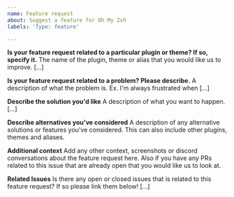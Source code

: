 ```yaml
---
name: Feature request
about: Suggest a feature for Oh My Zsh
labels: 'Type: feature'

---
```


<!--
Fill this out before posting. You can delete irrelevant sections, but
an issue where no sections have been filled will be deleted without comment.
-->

**Is your feature request related to a particular plugin or theme? If so, specify it.**
The name of the plugin, theme or alias that you would like us to improve. [...]

**Is your feature request related to a problem? Please describe.**
A description of what the problem is. Ex. I'm always frustrated when [...]

**Describe the solution you'd like**
A description of what you want to happen. [...]

**Describe alternatives you've considered**
A description of any alternative solutions or features you've considered. This can also include other plugins, themes and aliases.

**Additional context**
Add any other context, screenshots or discord conversations about the feature request here. Also if you have any PRs related to this issue that are already open that you would like us to look at.

**Related Issues**
Is there any open or closed issues that is related to this feature request? If so please link them below! [...]
